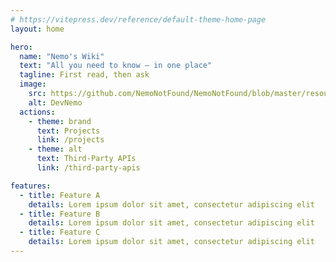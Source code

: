 ```yaml
---
# https://vitepress.dev/reference/default-theme-home-page
layout: home

hero:
  name: "Nemo's Wiki"
  text: "All you need to know – in one place"
  tagline: First read, then ask
  image:
    src: https://github.com/NemoNotFound/NemoNotFound/blob/master/resources/svg/logo.svg?raw=true
    alt: DevNemo
  actions:
    - theme: brand
      text: Projects
      link: /projects
    - theme: alt
      text: Third-Party APIs
      link: /third-party-apis

features:
  - title: Feature A
    details: Lorem ipsum dolor sit amet, consectetur adipiscing elit
  - title: Feature B
    details: Lorem ipsum dolor sit amet, consectetur adipiscing elit
  - title: Feature C
    details: Lorem ipsum dolor sit amet, consectetur adipiscing elit
---
```

